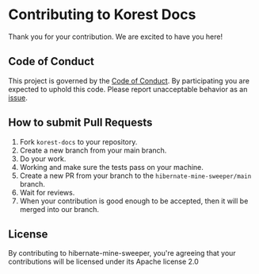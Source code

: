 # Contributing to Korest Docs

 Thank you for your contribution. We are excited to have you here!

## Code of Conduct

This project is governed by the [Code of Conduct](./CODE_OF_CONDUCT.md). By participating you are expected to uphold
this code. Please report unacceptable behavior as an [issue](https://github.com/CAKK-DEV/hibernate-mine-sweeper/issues).

## How to submit Pull Requests

1. Fork `korest-docs` to your repository.
2. Create a new branch from your main branch.
3. Do your work.
4. Working and make sure the tests pass on your machine.
5. Create a new PR from your branch to the `hibernate-mine-sweeper/main` branch.
6. Wait for reviews.
7. When your contribution is good enough to be accepted, then it will be merged into our branch.

## License

By contributing to hibernate-mine-sweeper, you're agreeing that your contributions will be licensed under its Apache license 2.0
